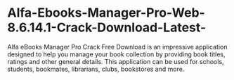 # Alfa-Ebooks-Manager-Pro-Web-8.6.14.1-Crack-Download-Latest-
Alfa eBooks Manager Pro Crack Free Download is an impressive application designed to help you manage your book collection by providing book titles, ratings and other general details. This application can be used for schools, students, bookmates, librarians, clubs, bookstores and more.
